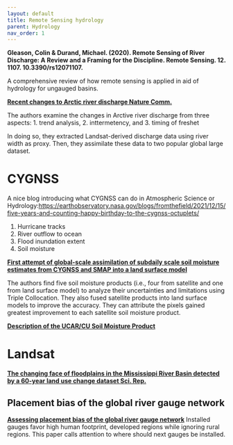 ```yaml
---
layout: default
title: Remote Sensing hydrology
parent: Hydrology
nav_order: 1
---
```


__Gleason, Colin & Durand, Michael. (2020). Remote Sensing of River Discharge: A Review and a Framing for the Discipline. Remote Sensing. 12. 1107. 10.3390/rs12071107.__

A comprehensive review of how remote sensing is applied in aid of hydrology for ungauged basins.

__[Recent changes to Arctic river discharge Nature Comm.](https://www.nature.com/articles/s41467-021-27228-1)__

The authors examine the changes in Arctive river discharge from three aspects: 1. trend analysis, 2. inttermetency, and 3. timing of freshet

In doing so, they extracted Landsat-derived discharge data using river width as proxy. Then, they assimilate these data to two popular global large dataset.

# CYGNSS

A nice blog introducing what CYGNSS can do in Atmospheric Science or Hydrology:https://earthobservatory.nasa.gov/blogs/fromthefield/2021/12/15/five-years-and-counting-happy-birthday-to-the-cygnss-octuplets/

1. Hurricane tracks
2. River outflow to ocean
3. Flood inundation extent
4. Soil moisture

__[First attempt of global-scale assimilation of subdaily scale soil moisture estimates from CYGNSS and SMAP into a land surface model](https://iopscience.iop.org/article/10.1088/1748-9326/ac0ddf)__

The authors find five soil moisture products (i.e., four from satellite and one from land surface model) to analyze their uncertainties and limitations using Triple Collocation. They also fused satellite products into land surface models to improve the accuracy. They can attribute the pixels gained greatest improvement to each satellite soil moisture product.

__[Description of the UCAR/CU Soil Moisture Product](https://www.mdpi.com/2072-4292/12/10/1558)__


# Landsat

__[The changing face of floodplains in the Mississippi River Basin detected by a 60-year land use change dataset Sci. Rep.](https://www.nature.com/articles/s41597-021-01048-w)__

## Placement bias of the global river gauge network
__[Assessing placement bias of the global river gauge network](https://www.nature.com/articles/s41893-022-00873-0)__
Installed gauges favor high human footprint, developed regions while ignoring rural regions. This paper calls attention to where should next gauges be installed.


